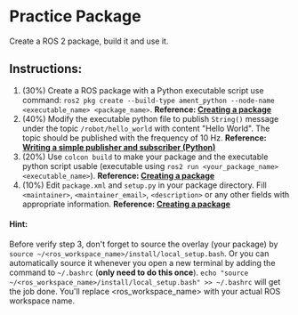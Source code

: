 # Practice Package
Create a ROS 2 package, build it and use it. 

## Instructions: 
1. (30%) Create a ROS package with a Python executable script use command: `ros2 pkg create --build-type ament_python --node-name <executable_name> <package_name>`. **Reference: [Creating a package](https://docs.ros.org/en/humble/Tutorials/Beginner-Client-Libraries/Creating-Your-First-ROS2-Package.html)**
2. (40%) Modify the executable python file to publish `String()` message under the topic `/robot/hello_world` with content "Hello World". The topic should be published with the frequency of 10 Hz. **Reference: [Writing a simple publisher and subscriber (Python)](https://docs.ros.org/en/humble/Tutorials/Beginner-Client-Libraries/Writing-A-Simple-Py-Publisher-And-Subscriber.html)**
3. (20%) Use `colcon build` to make your package and the executable python script usable (executable using `ros2 run <your_package_name> <executable_name>`). **Reference: [Creating a package](https://docs.ros.org/en/humble/Tutorials/Beginner-Client-Libraries/Creating-Your-First-ROS2-Package.html)**
4. (10%) Edit `package.xml` and `setup.py` in your package directory. Fill `<maintainer>`, `<maintainer_email>`, `<description>` or any other fields with appropriate information. **Reference: [Creating a package](https://docs.ros.org/en/humble/Tutorials/Beginner-Client-Libraries/Creating-Your-First-ROS2-Package.html)**

#### Hint:
Before verify step 3, don't forget to source the overlay (your package) by `source ~/<ros_workspace_name>/install/local_setup.bash`. Or you can automatically source it whenever you open a new terminal by adding the command to `~/.bashrc` (**only need to do this once**). `echo "source ~/<ros_workspace_name>/install/local_setup.bash" >> ~/.bashrc` will get the job done. You'll replace <ros_workspace_name> with your actual ROS workspace name.
